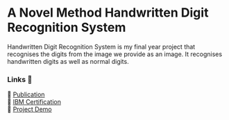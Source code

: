 # A Novel Method Handwritten Digit Recognition System
Handwritten Digit Recognition System is my final year project that recognises the digits from the image we provide as an image. It recognises handwritten digits as well as normal digits.
### Links 🔗
📌 [Publication](https://www.doi.org/10.59256/ijire.2023040216)<br>
📌 [IBM Certification](https://courses.ictacademy.skillsnetwork.site/certificates/838cc3bb922640cfa16b305b7f9911a2)<br>
📌 [Project Demo](https://youtu.be/K_E4Gk10cmM?si=uldpvefVomU7bKvA)
